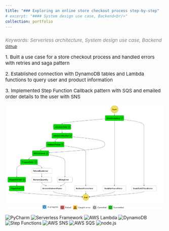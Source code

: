 ```yaml
---
title: "### Exploring an online store checkout process step-by-step"
# excerpt: "#### System design use case, Backend<br/>"
collection: portfolio
---
```


<p style="font-size:15px; color:gray; font-style: italic; margin-top: 25px;">Keywords: Serverless architecture, System design use case, Backend
<a style="font-size:12px;" href="https://github.com/SayliMN/SFN" target="_blank">Github</a>
</p>


<p style="font-size:15px">
    1. Built a use case for a store checkout process and handled errors with retries and saga pattern
</p>
<p style="font-size:15px">
    2. Established connection with DynamoDB tables and Lambda functions to query user and product information
</p>
<p style="font-size:15px">
    3. Implemented Step Function Callback pattern with SQS and emailed order details to the user with SNS
</p>


![flowchart](/images/project_osc.png)


<p style="margin-top:10px">
    <img src="https://img.shields.io/badge/PyCharm-olive" alt="PyCharm">
    <img src="https://img.shields.io/badge/Serverless%20Framework-chocolate" alt="Serverless Framework">
    <img src="https://img.shields.io/badge/AWS%20Lambda-cornflowerblue" alt="AWS Lambda">
    <img src="https://img.shields.io/badge/DynamoDB-navy" alt="DynamoDB">
    <img src="https://img.shields.io/badge/Step%20Functions-orchid" alt="Step Functions">
    <img src="https://img.shields.io/badge/AWS%20SNS-purple" alt="AWS SNS">
    <img src="https://img.shields.io/badge/AWS%20SQS-blue" alt="AWS SQS">
    <img src="https://img.shields.io/badge/node.js-teal" alt="node.js">
</p>